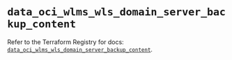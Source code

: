 # `data_oci_wlms_wls_domain_server_backup_content`

Refer to the Terraform Registry for docs: [`data_oci_wlms_wls_domain_server_backup_content`](https://registry.terraform.io/providers/oracle/oci/7.19.0/docs/data-sources/wlms_wls_domain_server_backup_content).
